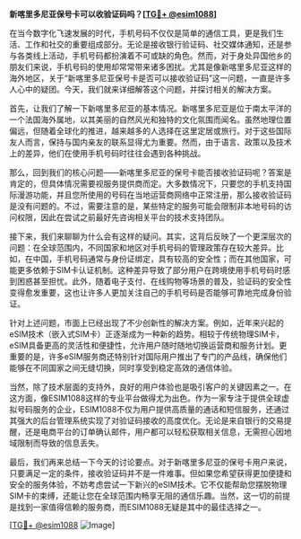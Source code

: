 **新喀里多尼亚保号卡可以收验证码吗？[[TG💪+ @esim1088](https://t.me/s/esim1088)]**

在当今数字化飞速发展的时代，手机号码不仅仅是简单的通信工具，更是我们生活、工作和社交的重要组成部分。无论是接收银行验证码、社交媒体通知，还是参与各类线上活动，手机号码都扮演着不可或缺的角色。然而，对于身处异国他乡的朋友们来说，手机号码的使用却常常带来诸多困扰。尤其是像新喀里多尼亚这样的海外地区，关于“新喀里多尼亚保号卡是否可以接收验证码”这一问题，一直是许多人心中的疑团。今天，我们就来详细解答这个问题，并探讨相关的解决方案。

首先，让我们了解一下新喀里多尼亚的基本情况。新喀里多尼亚是位于南太平洋的一个法国海外属地，以其美丽的自然风光和独特的文化氛围而闻名。虽然地理位置偏远，但随着全球化的推进，越来越多的人选择在这里定居或旅行。对于这些国际友人而言，保持与国内亲友的联系显得尤为重要。然而，由于语言、政策以及技术上的差异，他们在使用手机号码时往往会遇到各种挑战。

那么，回到我们的核心问题——新喀里多尼亚的保号卡能否接收验证码呢？答案是肯定的，但具体情况需要视服务提供商而定。大多数情况下，只要您的手机支持国际漫游功能，并且您所使用的号码在当地运营商网络中正常注册，那么接收验证码是没有问题的。不过，需要注意的是，某些特定的服务可能会限制非本地号码的访问权限，因此在尝试之前最好先咨询相关平台的技术支持团队。

接下来，我们来聊聊为什么会有这样的疑问。其实，这背后反映了一个更深层次的问题：在全球范围内，不同国家和地区对手机号码的管理政策存在较大差异。比如，在中国，手机号码通常与身份证绑定，具有较高的安全性；而在其他国家，可能更多依赖于SIM卡认证机制。这种差异导致了部分用户在跨境使用手机号码时感到困惑甚至担忧。此外，随着电子支付、在线购物等场景的普及，验证码的安全性变得愈发重要，这也让许多人更加关注自己的手机号码是否能够可靠地完成身份验证。

针对上述问题，市面上已经出现了不少创新性的解决方案。例如，近年来兴起的eSIM技术（嵌入式SIM卡）正逐渐成为一种新的趋势。相较于传统物理SIM卡，eSIM具备更高的灵活性和便捷性，允许用户随时随地切换运营商和服务计划。更重要的是，许多eSIM服务商还特别针对国际用户推出了专门的产品线，确保他们能够在不同国家之间无缝切换，同时享受到稳定高效的通信体验。

当然，除了技术层面的支持外，良好的用户体验也是吸引客户的关键因素之一。在这方面，像ESIM1088这样的专业平台做得尤为出色。作为一家专注于提供全球虚拟号码服务的企业，ESIM1088不仅为用户提供高质量的通话和短信服务，还通过其强大的后台管理系统实现了对验证码接收的高度优化。无论是来自银行的交易提醒，还是电商平台的订单确认邮件，用户都可以轻松获取相关信息，无需担心因地域限制而导致的信息丢失。

最后，我们再来总结一下今天的讨论要点。对于新喀里多尼亚的保号卡用户来说，只要满足一定的条件，接收验证码并不是一件难事。但如果您希望获得更加便捷和安全的服务体验，不妨考虑尝试一下新兴的eSIM技术。它不仅能帮助您摆脱物理SIM卡的束缚，还能让您在全球范围内畅享无阻的通信乐趣。当然，这一切的前提是找到一家值得信赖的服务商，而ESIM1088无疑是其中的最佳选择之一。

[[TG💪+ @esim1088](https://t.me/s/esim1088) ![Image](https://i.postimg.cc/4NQfJmqS/Snipaste-2025-05-13-00-14-12.png)]